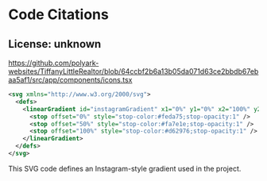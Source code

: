 # Code Citations

## License: unknown

<https://github.com/polyark-websites/TiffanyLittleRealtor/blob/64ccbf2b6a13b05da071d63ce2bbdb67ebaa5af1/src/app/components/icons.tsx>

```svg
<svg xmlns="http://www.w3.org/2000/svg">
  <defs>
    <linearGradient id="instagramGradient" x1="0%" y1="0%" x2="100%" y2="100%">
      <stop offset="0%" style="stop-color:#feda75;stop-opacity:1" />
      <stop offset="50%" style="stop-color:#fa7e1e;stop-opacity:1" />
      <stop offset="100%" style="stop-color:#d62976;stop-opacity:1" />
    </linearGradient>
  </defs>
</svg>
```

This SVG code defines an Instagram-style gradient used in the project.
